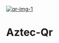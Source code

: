 <a href="https://imgbb.com/"><img src="https://i.ibb.co/PNDZJyT/qr-img-1.png" alt="qr-img-1" border="0"></a>

# Aztec-Qr


